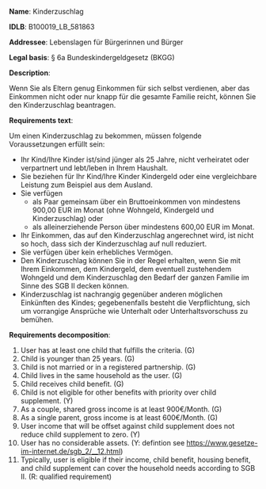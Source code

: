 <b>Name</b>: Kinderzuschlag

<b>IDLB</b>: B100019_LB_581863

<b>Addressee</b>: Lebenslagen für Bürgerinnen und Bürger

<b>Legal basis</b>: § 6a Bundeskindergeldgesetz (BKGG)

<b>Description</b>: 

Wenn Sie als Eltern genug Einkommen für sich selbst verdienen, aber das
Einkommen nicht oder nur knapp für die gesamte Familie reicht, können Sie den
Kinderzuschlag beantragen.

<b>Requirements text</b>:

Um einen Kinderzuschlag zu bekommen, müssen folgende Voraussetzungen erfüllt
sein:

  * Ihr Kind/Ihre Kinder ist/sind jünger als 25 Jahre, nicht verheiratet oder verpartnert und lebt/leben in Ihrem Haushalt.
  * Sie beziehen für Ihr Kind/Ihre Kinder Kindergeld oder eine vergleichbare Leistung zum Beispiel aus dem Ausland.
  * Sie verfügen 
    * als Paar gemeinsam über ein Bruttoeinkommen von mindestens 900,00 EUR im Monat (ohne Wohngeld, Kindergeld und Kinderzuschlag) oder
    * als alleinerziehende Person über mindestens 600,00 EUR im Monat.
  * Ihr Einkommen, das auf den Kinderzuschlag angerechnet wird, ist nicht so hoch, dass sich der Kinderzuschlag auf null reduziert.
  * Sie verfügen über kein erhebliches Vermögen.
  * Den Kinderzuschlag können Sie in der Regel erhalten, wenn Sie mit Ihrem Einkommen, dem Kindergeld, dem eventuell zustehendem Wohngeld und dem Kinderzuschlag den Bedarf der ganzen Familie im Sinne des SGB II decken können.
  * Kinderzuschlag ist nachrangig gegenüber anderen möglichen Einkünften des Kindes; gegebenenfalls besteht die Verpflichtung, sich um vorrangige Ansprüche wie Unterhalt oder Unterhaltsvorschuss zu bemühen.

<b>Requirements decomposition</b>:

1. User has at least one child that fulfills the criteria. (G)
2. Child is younger than 25 years. (G)
3. Child is not married or in a registered partnership. (G)
4. Child lives in the same household as the user. (G)
5. Child receives child benefit. (G)
6. Child is not eligible for other benefits with priority over child supplement. (Y)
7. As a couple, shared gross income is at least 900€/Month. (G)
8. As a single parent, gross income is at least 600€/Month. (G)
9. User income that will be offset against child supplement does not reduce child supplement to zero. (Y)
10. User has no considerable assets. (Y: defintion see https://www.gesetze-im-internet.de/sgb_2/__12.html)
11. Typically, user is eligible if their income, child benefit, housing benefit, and child supplement can cover the household needs according to SGB II. (R: qualified requirement)